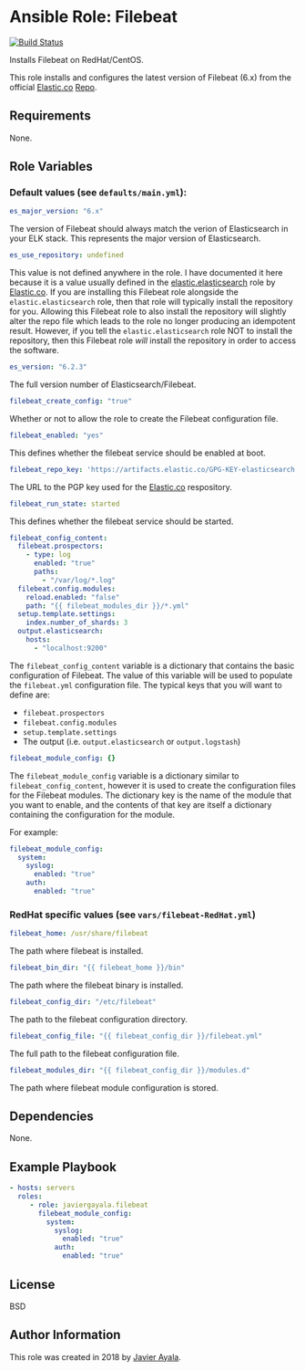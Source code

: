 # Ansible Role: Filebeat

[![Build Status](https://travis-ci.org/javiergayala/ansible-role-filebeat.svg?branch=master)](https://travis-ci.org/javiergayala/ansible-role-filebeat)

Installs Filebeat on RedHat/CentOS.

This role installs and configures the latest version of Filebeat (6.x) from the official [Elastic.co](https://www.elastic.co/) [Repo](https://www.elastic.co/guide/en/elasticsearch/reference/current/rpm.html#rpm-repo).

## Requirements

None.

## Role Variables

### Default values (see `defaults/main.yml`):

```yaml
es_major_version: "6.x"
```

The version of Filebeat should always match the verion of Elasticsearch in your ELK stack.  This represents the major version of Elasticsearch.

```yaml
es_use_repository: undefined
```

This value is not defined anywhere in the role.  I have documented it here because it is a value usually defined in the [elastic.elasticsearch](https://github.com/elastic/ansible-elasticsearch) role by [Elastic.co](https://www.elastic.co/).  If you are installing this Filebeat role alongside the `elastic.elasticsearch` role, then that role will typically install the repository for you.  Allowing this Filebeat role to also install the repository will slightly alter the repo file which leads to the role no longer producing an idempotent result.  However, if you tell the `elastic.elasticsearch` role NOT to install the repository, then this Filebeat role *will* install the repository in order to access the software.

```yaml
es_version: "6.2.3"
```

The full version number of Elasticsearch/Filebeat.

```yaml
filebeat_create_config: "true"
```

Whether or not to allow the role to create the Filebeat configuration file.  

```yaml
filebeat_enabled: "yes"
```

This defines whether the filebeat service should be enabled at boot.

```yaml
filebeat_repo_key: 'https://artifacts.elastic.co/GPG-KEY-elasticsearch'
```

The URL to the PGP key used for the [Elastic.co](https://www.elastic.co/) respository.

```yaml
filebeat_run_state: started
```

This defines whether the filebeat service should be started.

```yaml
filebeat_config_content:
  filebeat.prospectors:
    - type: log
      enabled: "true"
      paths:
        - "/var/log/*.log"
  filebeat.config.modules:
    reload.enabled: "false"
    path: "{{ filebeat_modules_dir }}/*.yml"
  setup.template.settings:
    index.number_of_shards: 3
  output.elasticsearch:
    hosts:
      - "localhost:9200"
```

The `filebeat_config_content` variable is a dictionary that contains the basic configuration of Filebeat.  The value of this variable will be used to populate the `filebeat.yml` configuration file.  The typical keys that you will want to define are:

-   `filebeat.prospectors`  
-   `filebeat.config.modules`  
-   `setup.template.settings`   
-   The output (i.e. `output.elasticsearch` or `output.logstash`)  

```yaml
filebeat_module_config: {}
```

The `filebeat_module_config` variable is a dictionary similar to `filebeat_config_content`, however it is used to create the configuration files for the Filebeat modules.  The dictionary key is the name of the module that you want to enable, and the contents of that key are itself a dictionary containing the configuration for the module.

For example:

```yaml
filebeat_module_config:
  system:
    syslog:
      enabled: "true"
    auth:
      enabled: "true"
```

### RedHat specific values (see `vars/filebeat-RedHat.yml`)

```yaml
filebeat_home: /usr/share/filebeat
```

The path where filebeat is installed.

```yaml
filebeat_bin_dir: "{{ filebeat_home }}/bin"
```

The path where the filebeat binary is installed.

```yaml
filebeat_config_dir: "/etc/filebeat"
```

The path to the filebeat configuration directory.

```yaml
filebeat_config_file: "{{ filebeat_config_dir }}/filebeat.yml"
```

The full path to the filebeat configuration file.

```yaml
filebeat_modules_dir: "{{ filebeat_config_dir }}/modules.d"
```

The path where filebeat module configuration is stored.

## Dependencies

None.

## Example Playbook

```yaml
- hosts: servers
  roles:
     - role: javiergayala.filebeat
       filebeat_module_config:
         system:
           syslog:
             enabled: "true"
           auth:
             enabled: "true"
```

## License

BSD

## Author Information

This role was created in 2018 by [Javier Ayala](http://www.javierayala.com/).
